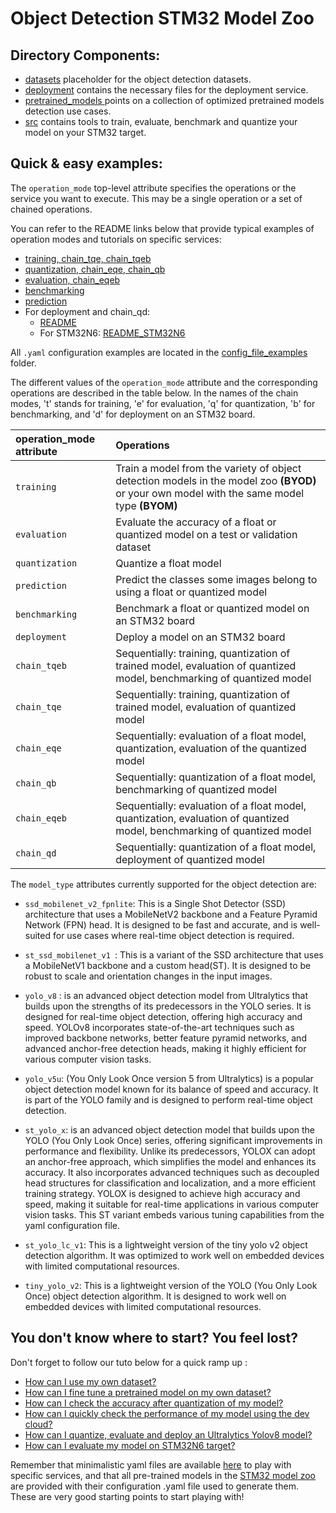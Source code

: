 # Object Detection STM32 Model Zoo

## Directory Components:
* [datasets](datasets/README.md) placeholder for the object detection datasets.
* [deployment](deployment/README.md) contains the necessary files for the deployment service.
* [pretrained_models ](pretrained_models/README.md) points on a collection of optimized pretrained models
  detection use cases.
* [src](src/README.md) contains tools to train, evaluate, benchmark and quantize your model on your STM32 target.

## Quick & easy examples:
The `operation_mode` top-level attribute specifies the operations or the service you want to execute. This may be a single operation or a set of chained operations.

You can refer to the README links below that provide typical examples of operation modes and tutorials on specific services:

- [training, chain_tqe, chain_tqeb](./src/training/README.md)
- [quantization, chain_eqe, chain_qb](./src/quantization/README.md)
- [evaluation, chain_eqeb](./src/evaluation/README.md)
- [benchmarking](./src/benchmarking/README.md)
- [prediction](./src/prediction/README.md)
- For deployment and chain_qd:
  - [README](./deployment/README.md)
  - For STM32N6: [README_STM32N6](./deployment/README_STM32N6.md)

All `.yaml` configuration examples are located in the [config_file_examples](./src/config_file_examples/) folder.

The different values of the `operation_mode` attribute and the corresponding operations are described in the table below. In the names of the chain modes, 't' stands for training, 'e' for evaluation, 'q' for quantization, 'b' for benchmarking, and 'd' for deployment on an STM32 board.

| operation_mode attribute | Operations |
|:---------------------------|:-----------|
| `training`| Train a model from the variety of object detection models in the model zoo **(BYOD)** or your own model with the same model type **(BYOM)** |
| `evaluation` | Evaluate the accuracy of a float or quantized model on a test or validation dataset|
| `quantization` | Quantize a float model |
| `prediction`   | Predict the classes some images belong to using a float or quantized model |
| `benchmarking` | Benchmark a float or quantized model on an STM32 board |
| `deployment`   | Deploy a model on an STM32 board |
| `chain_tqeb`  | Sequentially: training, quantization of trained model, evaluation of quantized model, benchmarking of quantized model |
| `chain_tqe`    | Sequentially: training, quantization of trained model, evaluation of quantized model |
| `chain_eqe`    | Sequentially: evaluation of a float model,  quantization, evaluation of the quantized model |
| `chain_qb`     | Sequentially: quantization of a float model, benchmarking of quantized model |
| `chain_eqeb`   | Sequentially: evaluation of a float model,  quantization, evaluation of quantized model, benchmarking of quantized model |
| `chain_qd`     | Sequentially: quantization of a float model, deployment of quantized model |


The `model_type` attributes currently supported for the object detection are:
- `ssd_mobilenet_v2_fpnlite`: This is a Single Shot Detector (SSD) architecture that uses a MobileNetV2 backbone and a Feature Pyramid Network (FPN) head. It is designed to be fast and accurate, and is well-suited for use cases where real-time object detection is required.

- `st_ssd_mobilenet_v1 `: This is a variant of the SSD architecture that uses a MobileNetV1 backbone and a custom head(ST). It is designed to be robust to scale and orientation changes in the input images.

- `yolo_v8` : is an advanced object detection model from Ultralytics that builds upon the strengths of its predecessors in the YOLO series. It is designed for real-time object detection, offering high accuracy and speed. YOLOv8 incorporates state-of-the-art techniques such as improved backbone networks, better feature pyramid networks, and advanced anchor-free detection heads, making it highly efficient for various computer vision tasks.

- `yolo_v5u`: (You Only Look Once version 5 from Ultralytics) is a popular object detection model known for its balance of speed and accuracy. It is part of the YOLO family and is designed to perform real-time object detection. 
 
- `st_yolo_x`: is an advanced object detection model that builds upon the YOLO (You Only Look Once) series, offering significant improvements in performance and flexibility. Unlike its predecessors, YOLOX can adopt an anchor-free approach, which simplifies the model and enhances its accuracy. It also incorporates advanced techniques such as decoupled head structures for classification and localization, and a more efficient training strategy. YOLOX is designed to achieve high accuracy and speed, making it suitable for real-time applications in various computer vision tasks. This ST variant embeds various tuning capabilities from the yaml configuration file.
 
- `st_yolo_lc_v1`: This is a lightweight version of the tiny yolo v2 object detection algorithm. It was optimized to work well on embedded devices with limited computational resources.

- `tiny_yolo_v2`: This is a lightweight version of the YOLO (You Only Look Once) object detection algorithm. It is designed to work well on embedded devices with limited computational resources.

## You don't know where to start? You feel lost?
Don't forget to follow our tuto below for a quick ramp up : 
* [How can I use my own dataset?](../object_detection/deployment/doc/tuto/how_to_use_my_own_object_detection_dataset.md)
* [How can I fine tune a pretrained model on my own dataset?](../object_detection/deployment/doc/tuto/how_to_finetune_a_model_zoo_model_on_my_own_dataset.md)
* [How can I check the accuracy after quantization of my model?](../object_detection/deployment/doc/tuto/how_to_compare_the_accuracy_after_quantization_of_my_model.md)
* [How can I quickly check the performance of my model using the dev cloud?](../object_detection/deployment/doc/tuto/how_to_quickly_benchmark_the_performances_of_a_model.md)
* [How can I quantize, evaluate and deploy an Ultralytics Yolov8 model?](../object_detection/deployment/doc/tuto/How_to_deploy_yolov8_yolov5_object_detection.md)
* [How can I evaluate my model on STM32N6 target?](../object_detection/deployment/doc/tuto/how_to_evaluate_my_model_on_stm32n6_target.md)

Remember that minimalistic yaml files are available [here](./src/config_file_examples/) to play with specific services, and that all pre-trained models in the [STM32 model zoo](https://github.com/STMicroelectronics/stm32ai-modelzoo/) are provided with their configuration .yaml file used to generate them. These are very good starting points to start playing with!

